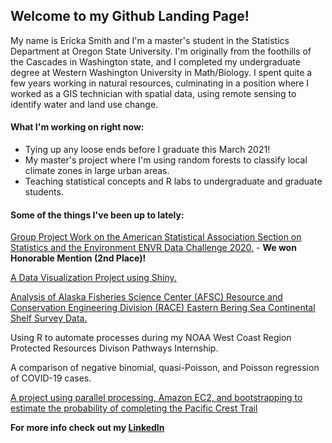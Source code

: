 ## Welcome to my Github Landing Page!

My name is Ericka Smith and I'm a master's student in the Statistics Department at Oregon State University. I'm originally from the foothills of the Cascades in Washington state, and I completed my undergraduate degree at Western Washington University in Math/Biology. I spent quite a few years working in natural resources, culminating in a position where I worked as a GIS technician with spatial data, using remote sensing to identify water and land use change.

#### What I'm working on right now: 

* Tying up any loose ends before I graduate this March 2021!
* My master's project where I'm using random forests to classify local climate zones in large urban areas. 
* Teaching statistical concepts and R labs to undergraduate and graduate students. 

#### Some of the things I've been up to lately:

[Group Project Work on the American Statistical Association Section on Statistics and the Environment ENVR Data Challenge 2020.](https://jimmylovestea.shinyapps.io/datadash/) - **We won Honorable Mention (2nd Place)!**

[A Data Visualization Project using Shiny.](https://erickabsmith.shinyapps.io/catch-data/)

[Analysis of Alaska Fisheries Science Center (AFSC) Resource and Conservation Engineering Division (RACE) Eastern Bering Sea Continental Shelf Survey Data.](https://github.com/erickabsmith/flatfish_2020)

Using R to automate processes during my NOAA West Coast Region Protected Resources Divison Pathways Internship.

A comparison of negative binomial, quasi-Poisson, and Poisson regression of COVID-19 cases.

[A project using parallel processing, Amazon EC2, and bootstrapping to estimate the probability of completing the Pacific Crest Trail](https://github.com/ST541-Fall2020/erickabsmith-project-trail)

**For more info check out my [LinkedIn](https://www.linkedin.com/in/erickabsmith/)**
